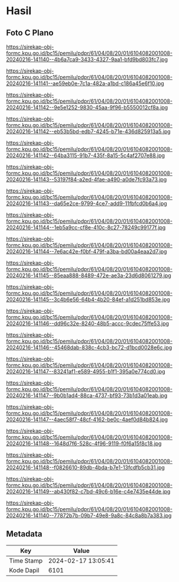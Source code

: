 # Hasil

## Foto C Plano

https://sirekap-obj-formc.kpu.go.id/bc15/pemilu/pdpr/61/04/08/20/01/6104082001008-20240216-141140--4b6a7ca9-3433-4327-9aa1-bfd9bd803fc7.jpg

https://sirekap-obj-formc.kpu.go.id/bc15/pemilu/pdpr/61/04/08/20/01/6104082001008-20240216-141141--ae59eb0e-7c1a-482a-a1bd-c186a45e6f10.jpg

https://sirekap-obj-formc.kpu.go.id/bc15/pemilu/pdpr/61/04/08/20/01/6104082001008-20240216-141142--9e5e1252-9830-45aa-9f96-b5550012cf8a.jpg

https://sirekap-obj-formc.kpu.go.id/bc15/pemilu/pdpr/61/04/08/20/01/6104082001008-20240216-141142--eb53b5bd-edb7-4245-b71e-436d825913a5.jpg

https://sirekap-obj-formc.kpu.go.id/bc15/pemilu/pdpr/61/04/08/20/01/6104082001008-20240216-141142--64ba3115-91b7-435f-8a15-5c4af2707e88.jpg

https://sirekap-obj-formc.kpu.go.id/bc15/pemilu/pdpr/61/04/08/20/01/6104082001008-20240216-141143--53197f84-a2ed-4fae-a490-a0de7fc93a73.jpg

https://sirekap-obj-formc.kpu.go.id/bc15/pemilu/pdpr/61/04/08/20/01/6104082001008-20240216-141143--da65e2ce-9799-4ce7-add9-11fbfcd0b6a4.jpg

https://sirekap-obj-formc.kpu.go.id/bc15/pemilu/pdpr/61/04/08/20/01/6104082001008-20240216-141144--1eb5a9cc-cf8e-410c-8c27-78249c99177f.jpg

https://sirekap-obj-formc.kpu.go.id/bc15/pemilu/pdpr/61/04/08/20/01/6104082001008-20240216-141144--7e6ac42e-f0bf-479f-a3ba-bd00a4eaa2d7.jpg

https://sirekap-obj-formc.kpu.go.id/bc15/pemilu/pdpr/61/04/08/20/01/6104082001008-20240216-141145--85eaa888-8489-472e-ae3a-23d6d8061279.jpg

https://sirekap-obj-formc.kpu.go.id/bc15/pemilu/pdpr/61/04/08/20/01/6104082001008-20240216-141145--3c4b6e56-64b4-4b20-84ef-a1d251bd853e.jpg

https://sirekap-obj-formc.kpu.go.id/bc15/pemilu/pdpr/61/04/08/20/01/6104082001008-20240216-141146--dd96c32e-8240-48b5-accc-9cdec75ffe53.jpg

https://sirekap-obj-formc.kpu.go.id/bc15/pemilu/pdpr/61/04/08/20/01/6104082001008-20240216-141146--45468dab-838c-4cb3-bc72-d1bcd0028e6c.jpg

https://sirekap-obj-formc.kpu.go.id/bc15/pemilu/pdpr/61/04/08/20/01/6104082001008-20240216-141147--83241af1-e589-4955-b1f1-395a0e774cd0.jpg

https://sirekap-obj-formc.kpu.go.id/bc15/pemilu/pdpr/61/04/08/20/01/6104082001008-20240216-141147--9b0b1ad4-88ca-4737-bf93-73b1d3a01eab.jpg

https://sirekap-obj-formc.kpu.go.id/bc15/pemilu/pdpr/61/04/08/20/01/6104082001008-20240216-141147--4aec58f7-48cf-4162-be0c-4aef0d84b824.jpg

https://sirekap-obj-formc.kpu.go.id/bc15/pemilu/pdpr/61/04/08/20/01/6104082001008-20240216-141148--1648d7f6-528c-4f96-9119-f0f6a15f8c18.jpg

https://sirekap-obj-formc.kpu.go.id/bc15/pemilu/pdpr/61/04/08/20/01/6104082001008-20240216-141148--f0826610-89db-4bda-b7e1-13fcdfb5cb31.jpg

https://sirekap-obj-formc.kpu.go.id/bc15/pemilu/pdpr/61/04/08/20/01/6104082001008-20240216-141149--ab430f82-c7bd-49c6-b16e-c4e7435e44de.jpg

https://sirekap-obj-formc.kpu.go.id/bc15/pemilu/pdpr/61/04/08/20/01/6104082001008-20240216-141140--77872b7b-09b7-49e8-9a8c-84c8a8b7a383.jpg


## Metadata

| Key        | Value               |
| ---------- | ------------------- |
| Time Stamp | 2024-02-17 13:05:41 |
| Kode Dapil | 6101                |



